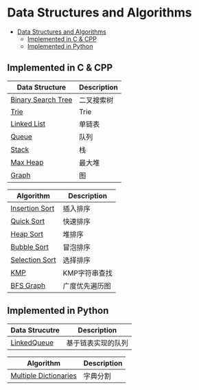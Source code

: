 # Data Structures and Algorithms

- [Data Structures and Algorithms](#data-structures-and-algorithms)
  - [Implemented in C & CPP](#implemented-in-c--cpp)
  - [Implemented in Python](#implemented-in-python)


## Implemented in C & CPP

| Data Structure                           | Description |
| ---------------------------------------- | ----------- |
| [Binary Search Tree](./cpp/Tree/BinarySearchTree) | 二叉搜索树       |
| [Trie](./cpp/Tree/Trie)                      | Trie        |
| [Linked List](./cpp/LinkedList)              | 单链表         |
| [Queue](./cpp/Queue)                         | 队列          |
| [Stack](./cpp/Stack)                         | 栈           |
| [Max Heap](./cpp/Heap/MaxHeap)               | 最大堆         |
| [Graph](./cpp/Graph/AdjacencyList)           | 图           |

| Algorithm                              | Description |
| -------------------------------------- | ----------- |
| [Insertion Sort](./cpp/Sort/InsertionSort) | 插入排序        |
| [Quick Sort](./cpp/Sort/QuickSort)         | 快速排序        |
| [Heap Sort](./cpp/Sort/HeapSort)           | 堆排序         |
| [Bubble Sort](./cpp/Sort/BubbleSort)       | 冒泡排序        |
| [Selection Sort](./cpp/Sort/SelectionSort) | 选择排序        |
| [KMP](./cpp/String/KMP)                    | KMP字符串查找    |
| [BFS Graph](./cpp/Traversal/Graph)         | 广度优先遍历图     |

## Implemented in Python

| Data Strucutre | Description |
| ---- | ---- |
| [LinkedQueue](./python/dsa/queue/linked_queue.py) | 基于链表实现的队列 |

| Algorithm                              | Description |
| -------------------------------------- | ----------- |
| [Multiple Dictionaries](./python/dsa/hashing/multidict.py) | 字典分割 |